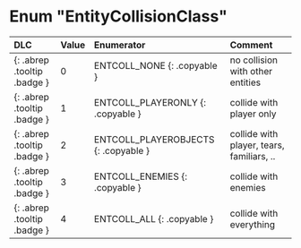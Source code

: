 # Enum "EntityCollisionClass"
|DLC|Value|Enumerator|Comment|
|:--|:--|:--|:--|
|[ ](#){: .abrep .tooltip .badge }|0 |ENTCOLL_NONE {: .copyable } | no collision with other entities <br> |
|[ ](#){: .abrep .tooltip .badge }|1 |ENTCOLL_PLAYERONLY {: .copyable } | collide with player only <br> |
|[ ](#){: .abrep .tooltip .badge }|2 |ENTCOLL_PLAYEROBJECTS {: .copyable } | collide with player, tears, familiars, .. <br> |
|[ ](#){: .abrep .tooltip .badge }|3 |ENTCOLL_ENEMIES {: .copyable } | collide with enemies <br> |
|[ ](#){: .abrep .tooltip .badge }|4 |ENTCOLL_ALL {: .copyable } | collide with everything <br> |